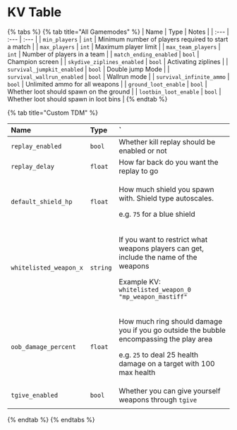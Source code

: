 # KV Table

{% tabs %}
{% tab title="All Gamemodes" %}
| Name | Type | Notes |
| :--- | :--- | :--- |
| `min_players` | `int` | Minimum number of players required to start a match |
| `max_players` | `int` | Maximum player limit |
| `max_team_players` | `int` | Number of players in a team |
| `match_ending_enabled` | `bool` | Champion screen |
| `skydive_ziplines_enabled` | `bool` | Activating ziplines |
| `survival_jumpkit_enabled` | `bool` | Double jump Mode |
| `survival_wallrun_enabled` | `bool` | Wallrun mode |
| `survival_infinite_ammo` | `bool` | Unlimited ammo for all weapons |
| `ground_loot_enable` | `bool` | Whether loot should spawn on the ground |
| `lootbin_loot_enable` | `bool` | Whether loot should spawn in loot bins |
{% endtab %}

{% tab title="Custom TDM" %}
<table>
  <thead>
    <tr>
      <th style="text-align:left">Name</th>
      <th style="text-align:left">Type</th>
      <th style="text-align:left">`</th>
    </tr>
  </thead>
  <tbody>
    <tr>
      <td style="text-align:left"><code>replay_enabled</code>
      </td>
      <td style="text-align:left"><code>bool</code>
      </td>
      <td style="text-align:left">Whether kill replay should be enabled or not</td>
    </tr>
    <tr>
      <td style="text-align:left"><code>replay_delay</code>
      </td>
      <td style="text-align:left"><code>float</code>
      </td>
      <td style="text-align:left">How far back do you want the replay to go</td>
    </tr>
    <tr>
      <td style="text-align:left"><code>default_shield_hp</code>
      </td>
      <td style="text-align:left"><code>float</code>
      </td>
      <td style="text-align:left">
        <p>How much shield you spawn with. Shield type autoscales.</p>
        <p>e.g. <code>75</code> for a blue shield</p>
      </td>
    </tr>
    <tr>
      <td style="text-align:left"><code>whitelisted_weapon_x</code>
      </td>
      <td style="text-align:left"><code>string</code>
      </td>
      <td style="text-align:left">
        <p>If you want to restrict what weapons players can get, include the name
          of the weapons</p>
        <p></p>
        <p>Example KV: <code>whitelisted_weapon_0 &quot;mp_weapon_mastiff&quot;</code>
        </p>
      </td>
    </tr>
    <tr>
      <td style="text-align:left"><code>oob_damage_percent</code>
      </td>
      <td style="text-align:left"><code>float</code>
      </td>
      <td style="text-align:left">
        <p>How much ring should damage you if you go outside the bubble encompassing
          the play area</p>
        <p>e.g. <code>25</code> to deal 25 health damage on a target with 100 max health</p>
      </td>
    </tr>
    <tr>
      <td style="text-align:left"><code>tgive_enabled</code>
      </td>
      <td style="text-align:left"><code>bool</code>
      </td>
      <td style="text-align:left">Whether you can give yourself weapons through <code>tgive</code>
      </td>
    </tr>
    <tr>
      <td style="text-align:left"></td>
      <td style="text-align:left"></td>
      <td style="text-align:left"></td>
    </tr>
  </tbody>
</table>
{% endtab %}
{% endtabs %}

